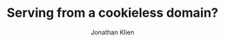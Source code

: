 ---
title: Serving from a cookieless domain?
link: http://www.jonathanklein.net/2014/02/revisiting-cookieless-domain.html
author: Jonathan Klien
---